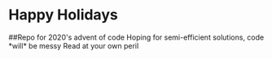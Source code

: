 <h1>Happy Holidays</h1>
##Repo for 2020's advent of code
Hoping for semi-efficient solutions, code *will* be messy
Read at your own peril

